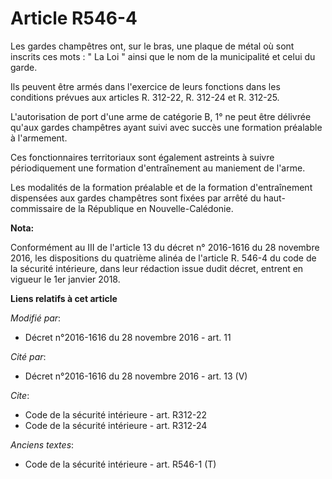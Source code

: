 # Article R546-4

Les gardes champêtres ont, sur le bras, une plaque de métal où sont inscrits ces mots : " La Loi " ainsi que le nom de la
municipalité et celui du garde. 

Ils peuvent être armés dans l'exercice de leurs fonctions dans les conditions prévues aux articles R. 312-22, R. 312-24 et R.
312-25.

L'autorisation de port d'une arme de catégorie B, 1° ne peut être délivrée qu'aux gardes champêtres ayant suivi avec succès
une formation préalable à l'armement. 

Ces fonctionnaires territoriaux sont également astreints à suivre périodiquement une formation d'entraînement au maniement de
l'arme. 

Les modalités de la formation préalable et de la formation d'entraînement dispensées aux gardes champêtres sont fixées par
arrêté du haut-commissaire de la République en Nouvelle-Calédonie.

**Nota:**

Conformément au III de l'article 13 du décret n° 2016-1616 du 28 novembre 2016, les dispositions du quatrième alinéa de
l'article R. 546-4 du code de la sécurité intérieure, dans leur rédaction issue dudit décret, entrent en vigueur le 1er
janvier 2018.

**Liens relatifs à cet article**

_Modifié par_:

  - Décret n°2016-1616 du 28 novembre 2016 - art. 11

_Cité par_:

  - Décret n°2016-1616 du 28 novembre 2016 - art. 13 (V)

_Cite_:

  - Code de la sécurité intérieure - art. R312-22
  - Code de la sécurité intérieure - art. R312-24

_Anciens textes_:

  - Code de la sécurité intérieure - art. R546-1 (T)
